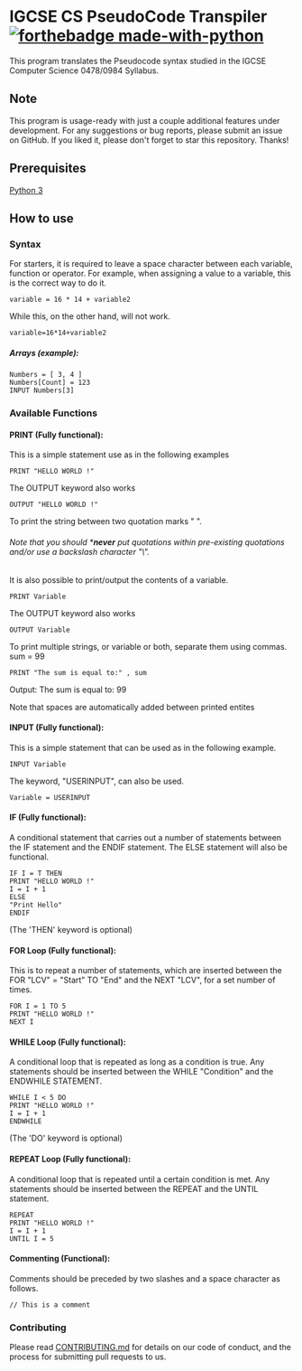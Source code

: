 # IGCSE CS PseudoCode Transpiler [![forthebadge made-with-python](http://ForTheBadge.com/images/badges/made-with-python.svg)](https://www.python.org/)

This program translates the Pseudocode syntax studied in the IGCSE Computer Science 0478/0984 Syllabus.


## Note
This program is usage-ready with just a couple additional features under development. For any suggestions or bug reports, please submit an issue on GitHub. 
If you liked it, please don't forget to star this repository. Thanks!

## Prerequisites
[Python 3](https://www.python.org/downloads/)


## How to use

### Syntax
For starters, it is required to leave a space character between each variable, function or operator.
For example, when assigning a value to a variable, this is the correct way to do it.
  ```
  variable = 16 * 14 + variable2
  ```
While this, on the other hand, will not work.
  ```
  variable=16*14+variable2
  ```
##### Arrays (example):
  ```
  Numbers = [ 3, 4 ]
  Numbers[Count] = 123
  INPUT Numbers[3]
  ```


### Available Functions

#### PRINT (Fully functional):
This is a simple statement use as in the following examples
  ```
  PRINT "HELLO WORLD !"
  ```
The OUTPUT keyword also works
  ```
  OUTPUT "HELLO WORLD !"
  ```
To print the string between two quotation marks " ".
###### Note that you should ***never** put quotations within pre-existing quotations and/or use a backslash character "\\".
It is also possible to print/output the contents of a variable.
  ```
  PRINT Variable
  ```
The OUTPUT keyword also works
  ```
  OUTPUT Variable
  ```
To print multiple strings, or variable or both, separate them using commas.
sum = 99
  ```
  PRINT "The sum is equal to:" , sum
  ```
Output: The sum is equal to: 99

Note that spaces are automatically added between printed entites


#### INPUT (Fully functional):
This is a simple statement that can be used as in the following example.
  ```
  INPUT Variable
  ```
The keyword, "USERINPUT", can also be used.
  ```
  Variable = USERINPUT
  ```
#### IF (Fully functional):
A conditional statement that carries out a number of statements between the IF statement and the ENDIF statement. The ELSE statement will also be functional.
  ```
  IF I = T THEN
  PRINT "HELLO WORLD !"
  I = I + 1
  ELSE 
  "Print Hello"
  ENDIF
  ```
(The 'THEN' keyword is optional)


#### FOR Loop (Fully functional):
This is to repeat a number of statements, which are inserted between the FOR "LCV" = "Start" TO "End" and the NEXT "LCV", for a set number of times.
  ```
  FOR I = 1 TO 5
  PRINT "HELLO WORLD !"
  NEXT I
  ```


#### WHILE Loop (Fully functional):
A conditional loop that is repeated as long as a condition is true. Any statements should be inserted between the WHILE "Condition" and the ENDWHILE STATEMENT.
  ```
  WHILE I < 5 DO
  PRINT "HELLO WORLD !"
  I = I + 1
  ENDWHILE
  ```
(The 'DO' keyword is optional)


#### REPEAT Loop (Fully functional):
A conditional loop that is repeated until a certain condition is met. Any statements should be inserted between the REPEAT and the UNTIL statement.
  ```
  REPEAT
  PRINT "HELLO WORLD !"
  I = I + 1
  UNTIL I = 5
  ```


#### Commenting (Functional):
Comments should be preceded by two slashes and a space character as follows.
  ```
  // This is a comment
  ```


### Contributing
Please read [CONTRIBUTING.md](https://github.com/Sherlemious/IGCSE-CS-PC-Transpiler/blob/master/CONTRIBUTING.md) for details on our code of conduct, and the process for submitting pull requests to us.
